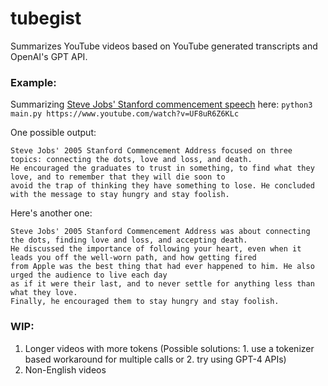 # tubegist

Summarizes YouTube videos based on YouTube generated transcripts and OpenAI's GPT API.

### Example:
Summarizing [Steve Jobs' Stanford commencement speech](https://www.youtube.com/watch?v=UF8uR6Z6KLc) here:
`python3 main.py https://www.youtube.com/watch?v=UF8uR6Z6KLc`

One possible output:
```
Steve Jobs' 2005 Stanford Commencement Address focused on three topics: connecting the dots, love and loss, and death. 
He encouraged the graduates to trust in something, to find what they love, and to remember that they will die soon to 
avoid the trap of thinking they have something to lose. He concluded with the message to stay hungry and stay foolish.
```

Here's another one:
```
Steve Jobs' 2005 Stanford Commencement Address was about connecting the dots, finding love and loss, and accepting death. 
He discussed the importance of following your heart, even when it leads you off the well-worn path, and how getting fired 
from Apple was the best thing that had ever happened to him. He also urged the audience to live each day
as if it were their last, and to never settle for anything less than what they love.
Finally, he encouraged them to stay hungry and stay foolish.
```

### WIP:
1. Longer videos with more tokens (Possible solutions: 1. use a tokenizer based workaround for multiple calls or 2. try using GPT-4 APIs)
2. Non-English videos
